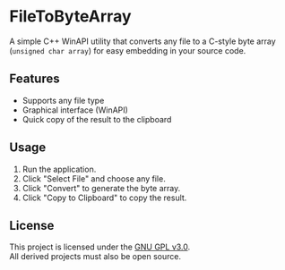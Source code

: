 # FileToByteArray

A simple C++ WinAPI utility that converts any file to a C-style byte array (`unsigned char array`) for easy embedding in your source code.

## Features

- Supports any file type
- Graphical interface (WinAPI)
- Quick copy of the result to the clipboard

## Usage

1. Run the application.
2. Click "Select File" and choose any file.
3. Click "Convert" to generate the byte array.
4. Click "Copy to Clipboard" to copy the result.

## License

This project is licensed under the [GNU GPL v3.0](LICENSE).  
All derived projects must also be open source.
